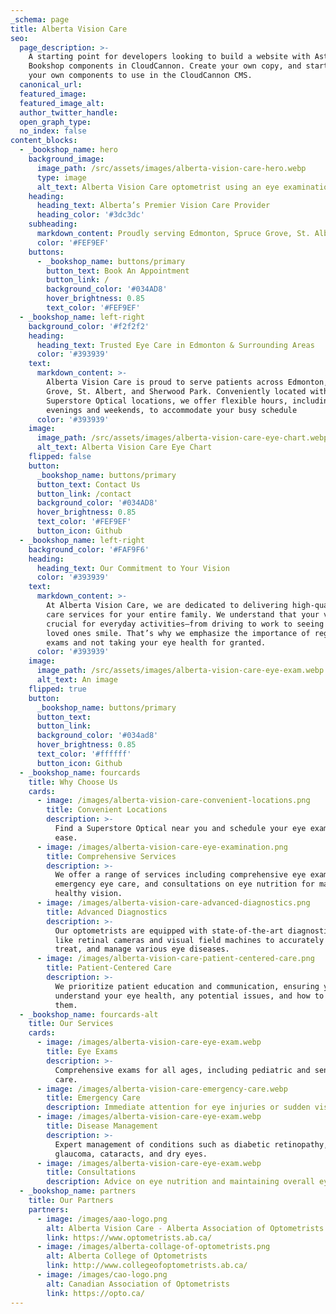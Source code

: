 ```yaml
---
_schema: page
title: Alberta Vision Care
seo:
  page_description: >-
    A starting point for developers looking to build a website with Astro, using
    Bookshop components in CloudCannon. Create your own copy, and start creating
    your own components to use in the CloudCannon CMS.
  canonical_url:
  featured_image:
  featured_image_alt:
  author_twitter_handle:
  open_graph_type:
  no_index: false
content_blocks:
  - _bookshop_name: hero
    background_image:
      image_path: /src/assets/images/alberta-vision-care-hero.webp
      type: image
      alt_text: Alberta Vision Care optometrist using an eye examination device
    heading:
      heading_text: Alberta’s Premier Vision Care Provider
      heading_color: '#3dc3dc'
    subheading:
      markdown_content: Proudly serving Edmonton, Spruce Grove, St. Albert, and Sherwood Park
      color: '#FEF9EF'
    buttons:
      - _bookshop_name: buttons/primary
        button_text: Book An Appointment
        button_link: /
        background_color: '#034AD8'
        hover_brightness: 0.85
        text_color: '#FEF9EF'
  - _bookshop_name: left-right
    background_color: '#f2f2f2'
    heading:
      heading_text: Trusted Eye Care in Edmonton & Surrounding Areas
      color: '#393939'
    text:
      markdown_content: >-
        Alberta Vision Care is proud to serve patients across Edmonton, Spruce
        Grove, St. Albert, and Sherwood Park. Conveniently located within
        Superstore Optical locations, we offer flexible hours, including
        evenings and weekends, to accommodate your busy schedule
      color: '#393939'
    image:
      image_path: /src/assets/images/alberta-vision-care-eye-chart.webp
      alt_text: Alberta Vision Care Eye Chart
    flipped: false
    button:
      _bookshop_name: buttons/primary
      button_text: Contact Us
      button_link: /contact
      background_color: '#034AD8'
      hover_brightness: 0.85
      text_color: '#FEF9EF'
      button_icon: Github
  - _bookshop_name: left-right
    background_color: '#FAF9F6'
    heading:
      heading_text: Our Commitment to Your Vision
      color: '#393939'
    text:
      markdown_content: >-
        At Alberta Vision Care, we are dedicated to delivering high-quality eye
        care services for your entire family. We understand that your vision is
        crucial for everyday activities—from driving to work to seeing your
        loved ones smile. That’s why we emphasize the importance of regular eye
        exams and not taking your eye health for granted.
      color: '#393939'
    image:
      image_path: /src/assets/images/alberta-vision-care-eye-exam.webp
      alt_text: An image
    flipped: true
    button:
      _bookshop_name: buttons/primary
      button_text:
      button_link:
      background_color: '#034ad8'
      hover_brightness: 0.85
      text_color: '#ffffff'
      button_icon: Github
  - _bookshop_name: fourcards
    title: Why Choose Us
    cards:
      - image: /images/alberta-vision-care-convenient-locations.png
        title: Convenient Locations
        description: >-
          Find a Superstore Optical near you and schedule your eye exam with
          ease.
      - image: /images/alberta-vision-care-eye-examination.png
        title: Comprehensive Services
        description: >-
          We offer a range of services including comprehensive eye exams,
          emergency eye care, and consultations on eye nutrition for maintaining
          healthy vision.
      - image: /images/alberta-vision-care-advanced-diagnostics.png
        title: Advanced Diagnostics
        description: >-
          Our optometrists are equipped with state-of-the-art diagnostic tools
          like retinal cameras and visual field machines to accurately diagnose,
          treat, and manage various eye diseases.
      - image: /images/alberta-vision-care-patient-centered-care.png
        title: Patient-Centered Care
        description: >-
          We prioritize patient education and communication, ensuring you
          understand your eye health, any potential issues, and how to address
          them.
  - _bookshop_name: fourcards-alt
    title: Our Services
    cards:
      - image: /images/alberta-vision-care-eye-exam.webp
        title: Eye Exams
        description: >-
          Comprehensive exams for all ages, including pediatric and senior eye
          care.
      - image: /images/alberta-vision-care-emergency-care.webp
        title: Emergency Care
        description: Immediate attention for eye injuries or sudden vision problems.
      - image: /images/alberta-vision-care-eye-exam.webp
        title: Disease Management
        description: >-
          Expert management of conditions such as diabetic retinopathy,
          glaucoma, cataracts, and dry eyes.
      - image: /images/alberta-vision-care-eye-exam.webp
        title: Consultations
        description: Advice on eye nutrition and maintaining overall eye health.
  - _bookshop_name: partners
    title: Our Partners
    partners:
      - image: /images/aao-logo.png
        alt: Alberta Vision Care - Alberta Association of Optometrists
        link: https://www.optometrists.ab.ca/
      - image: /images/alberta-collage-of-optometrists.png
        alt: Alberta College of Optometrists
        link: http://www.collegeofoptometrists.ab.ca/
      - image: /images/cao-logo.png
        alt: Canadian Association of Optometrists
        link: https://opto.ca/
---
```

